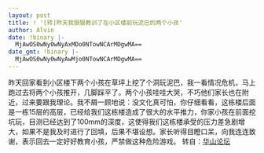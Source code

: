 ```yaml
---
layout: post
title: ! '[转]昨天我狠狠教训了在小区楼前玩泥巴的两个小孩'
author: Alvin
date: !binary |-
  MjAwOS0wNy0wNyAxMDo0NTowNCArMDgwMA==
date_gmt: !binary |-
  MjAwOS0wNy0wNyAwMjo0NTowNCArMDgwMA==
---
```

昨天回家看到小区楼下两个小孩在草坪上挖了个洞玩泥巴，我一看情况危机，马上跑过去将两个小孩推开，几脚踩平了。两个小孩哇哇大哭，不巧他们家长也在附近，过来要跟我理论。我不屑一顾地说：没文化真可怕，你仔细看看，这栋楼后面是一栋15层的高层，已经给我们这栋楼造成了很大的水平推力，你家小孩在前面挖坑玩，目测已经达到了100mm的深度，这使得我们这栋楼承受的压力差急剧增大，如果不是我及时进行了回填，后果不堪设想。家长听得目瞪口呆，向我连连致谢，表示回去一定好好教育小孩，严禁做这种危险游戏。
转自：<a href="http://www.hs001.net/bbs/viewthread.php?tid=167346">华山论坛</a>
